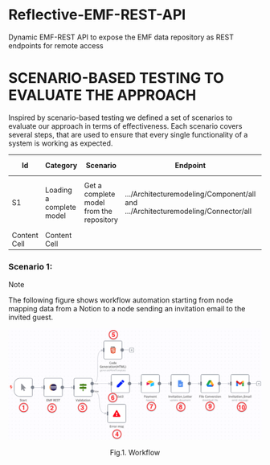 # Reflective-EMF-REST-API
Dynamic EMF-REST API to expose the EMF data repository as REST endpoints for remote access

# SCENARIO-BASED TESTING TO EVALUATE THE APPROACH
Inspired by scenario-based testing we defined a set of scenarios to evaluate our approach in terms of effectiveness.
Each scenario covers several steps, that are used to ensure that every single functionality of a system is working as expected.

| Id| Category| Scenario| Endpoint| Expected Results| Observed Results|
| ------------- | ------------- | ------------- | ------------- |------------- |------------- |
| S1  |Loading a complete model| Get a complete model from the repository  | .../Architecturemodeling/Component/all and .../Architecturemodeling/Connector/all| a complete model is retrived from the repository | Retrieved model is diplayed in the web UI.
| Content Cell  | Content Cell  |


### Scenario 1: 
> [!NOTE]
> The following figure shows workflow automation starting from node mapping data from a Notion to a node sending an invitation email to the invited guest.

<img src="https://github.com/tuadiel6/gssi-n8n_workflow_project/blob/main/Figures/flow.png" >
<p align="center"> Fig.1. Workflow</p>

